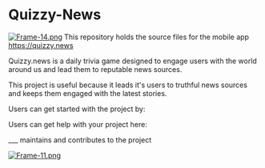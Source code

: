 # Quizzy-News
[![Frame-14.png](https://i.postimg.cc/y8VmVWHP/Frame-14.png)](https://postimg.cc/9rnRbmzR)
This repository holds the source files for the mobile app https://quizzy.news

Quizzy.news is a daily trivia game designed to engage users with the world around us and lead them to reputable news sources.

This project is useful because it leads it's users to truthful news sources and keeps them engaged with the latest stories.

Users can get started with the project by:

Users can get help with your project here:

___ maintains and contributes to the project

[![Frame-11.png](https://i.postimg.cc/2yC2ZGWq/Frame-11.png)](https://postimg.cc/k6hQrxf9)

